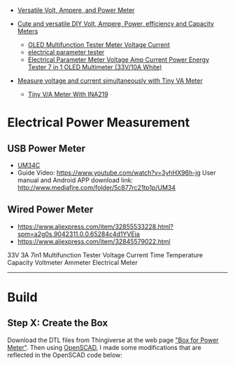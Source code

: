 
* [Versatile Volt, Ampere, and Power Meter](https://www.instructables.com/id/Versatile-Volt-Ampere-and-Power-Meter/)
* [Cute and versatile DIY Volt, Ampere, Power, efficiency and Capacity Meters](https://www.youtube.com/watch?v=8gmzQuk9OwA)
    * [OLED Multifunction Tester Meter Voltage Current](https://www.banggood.com/RIDEN-33V3A-7in1-Blue-OLED-Multifunction-Tester-Meter-Voltmeter-p-1193024.html?cur_warehouse=CN)
    * [electrical parameter tester](https://www.amazon.com/s?k=electrical+parameter+tester&i=electronics&ref=nb_sb_noss_2)
    * [Electrical Parameter Meter Voltage Amp Current Power Energy Tester 7 in 1 OLED Multimeter (33V/10A White)](https://www.amazon.com/Electrical-Parameter-Voltage-Current-Multimeter/dp/B07B8VKL4P)

* [Measure voltage and current simultaneously with Tiny VA Meter](https://www.geeky-gadgets.com/measure-voltage-and-current-04-06-2020/)
    * [Tiny V/A Meter With INA219](https://www.instructables.com/id/Tiny-VA-Meter-With-INA219/)

# Electrical Power Measurement

## USB Power Meter
* [UM34C](https://www.amazon.com/gp/product/B07DMNDT96/)
* Guide Video: https://www.youtube.com/watch?v=3yhHX96h-jg User manual and Android APP download link: http://www.mediafire.com/folder/5c877rc21tp1p/UM34

## Wired Power Meter
* https://www.aliexpress.com/item/32855533228.html?spm=a2g0s.9042311.0.0.65284c4d1YVEja
* https://www.aliexpress.com/item/32845579022.html

33V 3A 7in1 Multifunction Tester Voltage Current Time Temperature Capacity Voltmeter Ammeter Electrical Meter

------

# Build

## Step X: Create the Box
Download the DTL files from Thingiverse at the web page ["Box for Power Meter"][01].
Then using [OpenSCAD][02], I made some modifications that are reflected in the OpenSCAD code below:

```
```



[01]:https://www.thingiverse.com/thing:2789890
[02]:https://www.openscad.org/
[03]:
[04]:
[05]:
[06]:
[07]:
[08]:
[09]:
[10]:
